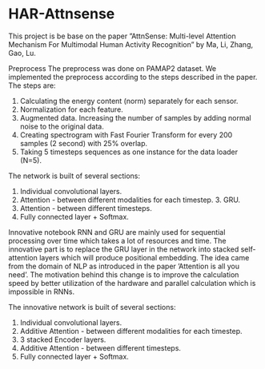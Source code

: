 # HAR-Attnsense

This project is be base on the paper ”AttnSense: Multi-level Attention Mechanism For Multimodal Human Activity Recognition” by Ma, Li, Zhang, Gao, Lu.

Preprocess
The preprocess was done on PAMAP2 dataset. We implemented the preprocess according to the steps described in the paper.
The steps are:
1. Calculating the energy content (norm) separately for each sensor.
2. Normalization for each feature.
3. Augmented data. Increasing the number of samples by adding normal noise to the original data.
4. Creating spectrogram with Fast Fourier Transform for every 200 samples (2 second) with 25% overlap.
5. Taking 5 timesteps sequences as one instance for the data loader (N=5).


The network is built of several sections:
1. Individual convolutional layers.
2. Attention - between different modalities for each timestep. 3. GRU.
4. Attention - between different timesteps.
5. Fully connected layer + Softmax.

Innovative notebook
RNN and GRU are mainly used for sequential processing over time which takes a lot of resources and time.
The innovative part is to replace the GRU layer in the network into stacked self-attention layers which will produce positional embedding.
The idea came from the domain of NLP as introduced in the paper ’Attention is all you need’.
The motivation behind this change is to improve the calculation speed by better utilization of the hardware and parallel calculation which is impossible in RNNs.

The innovative network is built of several sections:
1. Individual convolutional layers.
2. Additive Attention - between different modalities for each timestep.
3. 3 stacked Encoder layers.
4. Additive Attention - between different timesteps.
5. Fully connected layer + Softmax.
